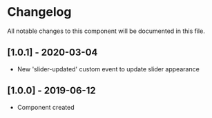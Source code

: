 # Changelog
All notable changes to this component will be documented in this file.

## [1.0.1] - 2020-03-04
- New 'slider-updated' custom event to update slider appearance 

## [1.0.0] - 2019-06-12
- Component created
